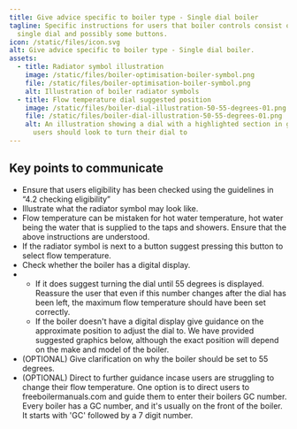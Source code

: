 ```yaml
---
title: Give advice specific to boiler type - Single dial boiler
tagline: Specific instructions for users that boiler controls consist of a
  single dial and possibly some buttons.
icon: /static/files/icon.svg
alt: Give advice specific to boiler type - Single dial boiler.
assets:
  - title: Radiator symbol illustration
    image: /static/files/boiler-optimisation-boiler-symbol.png
    file: /static/files/boiler-optimisation-boiler-symbol.png
    alt: Illustration of boiler radiator symbols
  - title: Flow temperature dial suggested position
    image: /static/files/boiler-dial-illustration-50-55-degrees-01.png
    file: /static/files/boiler-dial-illustration-50-55-degrees-01.png
    alt: An illustration showing a dial with a highlighted section in green that
      users should look to turn their dial to
---
```

## **Key points to communicate**

* Ensure that users eligibility has been checked using the guidelines in “4.2 checking eligibility” 
* Illustrate what the radiator symbol may look like. 
* Flow temperature can be mistaken for hot water temperature, hot water being the water that is supplied to the taps and showers. Ensure that the above instructions are understood.
* If the radiator symbol is next to a button suggest pressing this button to select flow temperature. 
* Check whether the boiler has a digital display. 
* * If it does suggest turning the dial until 55 degrees is displayed. Reassure the user that even if this number changes after the dial has been left, the maximum flow temperature should have been set correctly.
  * If the boiler doesn't have a digital display give guidance on the approximate position to adjust the dial to. We have provided suggested graphics below, although the exact position will depend on the make and model of the boiler. 
* (OPTIONAL) Give clarification on why the boiler should be set to 55 degrees.
* (OPTIONAL) Direct to further guidance incase users are struggling to change their flow temperature. One option is to direct users to freeboilermanuals.com and guide them to enter their boilers GC number. Every boiler has a GC number, and it's usually on the front of the boiler. It starts with 'GC' followed by a 7 digit number.